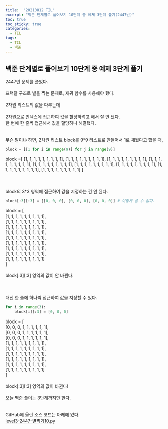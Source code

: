 ```yaml
---
title:  "20210812 TIL"
excerpt: "백준 단계별로 풀어보기 10단계 중 예제 3단계 풀기(2447번)"
toc: true
toc_sticky: true
categories:
  - TIL
tags:
  - TIL
  - 백준
---
```


## 백준 단계별로 풀어보기 10단계 중 예제 3단계 풀기  
2447번 문제를 풀었다.  
<br>
프랙탈 구조로 별을 찍는 문제로, 재귀 함수를 사용해야 했다.  
<br>
2차원 리스트의 값을 다루는데  
<br>
2차원으로 인덱스에 접근하여 값을 할당하려고 해서 잘 안 됐다.  
한 번에 한 줄씩 접근해서 값을 할당하니 해결됐다.  
<br>
<br>
무슨 말이냐 하면, 
2차원 리스트 block를 9\*9 리스트로 만들어서 1로 채웠다고 했을 때,
```python
block = [[1 for i in range(9)] for j in range(9)]
```
block =\[
\[1, 1, 1, 1, 1, 1, 1, 1, 1], 
\[1, 1, 1, 1, 1, 1, 1, 1, 1], 
\[1, 1, 1, 1, 1, 1, 1, 1, 1], 
\[1, 1, 1, 1, 1, 1, 1, 1, 1], 
\[1, 1, 1, 1, 1, 1, 1, 1, 1], 
\[1, 1, 1, 1, 1, 1, 1, 1, 1], 
\[1, 1, 1, 1, 1, 1, 1, 1, 1], 
\[1, 1, 1, 1, 1, 1, 1, 1, 1], 
\[1, 1, 1, 1, 1, 1, 1, 1, 1]
]       
<br>
<br>
<br>
block의 3\*3 영역에 접근하여 값을 지정하는 건 안 된다.
```python
block[:3][:3] = [[0, 0, 0], [0, 0, 0], [0, 0, 0]] # 이렇게 쓸 수 없다.  
```
block = \[  
\[1, 1, 1, 1, 1, 1, 1, 1, 1],  
\[1, 1, 1, 1, 1, 1, 1, 1, 1],  
\[1, 1, 1, 1, 1, 1, 1, 1, 1],  
\[1, 1, 1, 1, 1, 1, 1, 1, 1],  
\[1, 1, 1, 1, 1, 1, 1, 1, 1],   
\[1, 1, 1, 1, 1, 1, 1, 1, 1],   
\[1, 1, 1, 1, 1, 1, 1, 1, 1],   
\[1, 1, 1, 1, 1, 1, 1, 1, 1],   
\[1, 1, 1, 1, 1, 1, 1, 1, 1]  
]        
<br>
block\[:3]\[:3] 영역의 값이 안 바뀐다.   
<br>
<br>
<br>
대신 한 줄에 하나씩 접근하여 값을 지정할 수 있다.    
```python
for i in range(3):
    block[i][:3] = [0, 0, 0]
```
block = \[  
\[0, 0, 0, 1, 1, 1, 1, 1, 1],  
\[0, 0, 0, 1, 1, 1, 1, 1, 1],  
\[0, 0, 0, 1, 1, 1, 1, 1, 1],  
\[1, 1, 1, 1, 1, 1, 1, 1, 1],  
\[1, 1, 1, 1, 1, 1, 1, 1, 1],  
\[1, 1, 1, 1, 1, 1, 1, 1, 1],  
\[1, 1, 1, 1, 1, 1, 1, 1, 1],  
\[1, 1, 1, 1, 1, 1, 1, 1, 1],  
\[1, 1, 1, 1, 1, 1, 1, 1, 1]   
]   
<br>
block\[:3]\[:3] 영역의 값이 바뀐다!  
<br>
오늘 백준 풀이는 3단계까지만 한다.  
<br>
<br>
GitHub에 올린 소스 코드는 아래에 있다.  
[level3-2447-별찍기10.py](https://github.com/leeryeongsong/baekjoon-step-by-step-python3/blob/main/step10/level3-2447-%EB%B3%84%EC%B0%8D%EA%B8%B010.py)  
<br>
